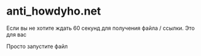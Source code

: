 # anti_howdyho.net
Если вы не хотите ждать 60 секунд для получения файла / ссылки. Это для вас

Просто запустите файл 
